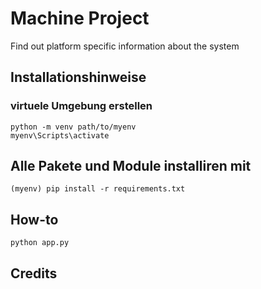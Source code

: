 # Machine Project

Find out platform specific information about the system


## Installationshinweise

### virtuele Umgebung erstellen 

    python -m venv path/to/myenv
    myenv\Scripts\activate

## Alle  Pakete und Module installiren mit

    (myenv) pip install -r requirements.txt
    
## How-to

    python app.py

## Credits